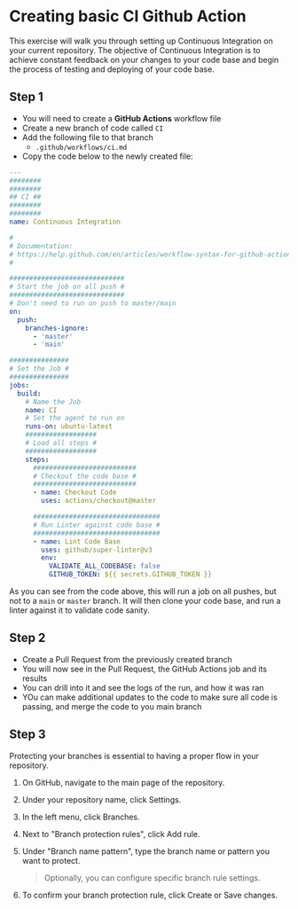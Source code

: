 # Creating basic CI Github Action
This exercise will walk you through setting up Continuous Integration on your current repository.
The objective of Continuous Integration is to achieve constant feedback on your changes to your code base and begin the process of testing and deploying of your code base.

## Step 1
- You will need to create a **GitHub Actions** workflow file
- Create a new branch of code called `CI`
- Add the following file to that branch
  - `.github/workflows/ci.md`
- Copy the code below to the newly created file:
```yaml
---
########
########
## CI ##
########
########
name: Continuous Integration

#
# Documentation:
# https://help.github.com/en/articles/workflow-syntax-for-github-actions
#

#############################
# Start the job on all push #
#############################
# Don't need to run on push to master/main
on:
  push:
    branches-ignore:
      - 'master'
      - 'main'

###############
# Set the Job #
###############
jobs:
  build:
    # Name the Job
    name: CI
    # Set the agent to run on
    runs-on: ubuntu-latest
    ##################
    # Load all steps #
    ##################
    steps:
      ##########################
      # Checkout the code base #
      ##########################
      - name: Checkout Code
        uses: actions/checkout@master

      ################################
      # Run Linter against code base #
      ################################
      - name: Lint Code Base
        uses: github/super-linter@v3
        env:
          VALIDATE_ALL_CODEBASE: false
          GITHUB_TOKEN: ${{ secrets.GITHUB_TOKEN }}
```

As you can see from the code above, this will run a job on all pushes, but not to a `main` or `master` branch.
It will then clone your code base, and run a linter against it to validate code sanity.

## Step 2
- Create a Pull Request from the previously created branch
- You will now see in the Pull Request, the GitHub Actions job and its results
- You can drill into it and see the logs of the run, and how it was ran
- YOu can make additional updates to the code to make sure all code is passing, and merge the code to you main branch

## Step 3
Protecting your branches is essential to having a proper flow in your repository.

1. On GitHub, navigate to the main page of the repository.
1. Under your repository name, click  Settings.
1. In the left menu, click Branches.
1. Next to "Branch protection rules", click Add rule.
1. Under "Branch name pattern", type the branch name or pattern you want to protect.

    > Optionally, you can configure specific branch rule settings.

1. To confirm your branch protection rule, click Create or Save changes.

